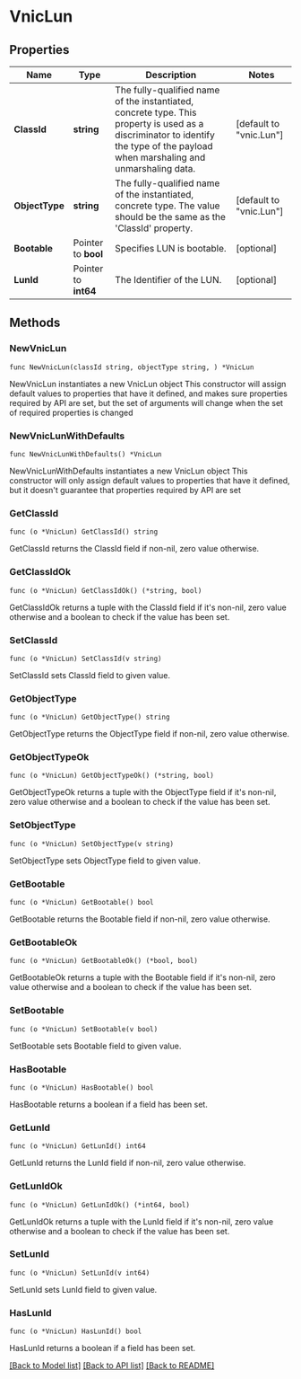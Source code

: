 # VnicLun

## Properties

Name | Type | Description | Notes
------------ | ------------- | ------------- | -------------
**ClassId** | **string** | The fully-qualified name of the instantiated, concrete type. This property is used as a discriminator to identify the type of the payload when marshaling and unmarshaling data. | [default to "vnic.Lun"]
**ObjectType** | **string** | The fully-qualified name of the instantiated, concrete type. The value should be the same as the &#39;ClassId&#39; property. | [default to "vnic.Lun"]
**Bootable** | Pointer to **bool** | Specifies LUN is bootable. | [optional] 
**LunId** | Pointer to **int64** | The Identifier of the LUN. | [optional] 

## Methods

### NewVnicLun

`func NewVnicLun(classId string, objectType string, ) *VnicLun`

NewVnicLun instantiates a new VnicLun object
This constructor will assign default values to properties that have it defined,
and makes sure properties required by API are set, but the set of arguments
will change when the set of required properties is changed

### NewVnicLunWithDefaults

`func NewVnicLunWithDefaults() *VnicLun`

NewVnicLunWithDefaults instantiates a new VnicLun object
This constructor will only assign default values to properties that have it defined,
but it doesn't guarantee that properties required by API are set

### GetClassId

`func (o *VnicLun) GetClassId() string`

GetClassId returns the ClassId field if non-nil, zero value otherwise.

### GetClassIdOk

`func (o *VnicLun) GetClassIdOk() (*string, bool)`

GetClassIdOk returns a tuple with the ClassId field if it's non-nil, zero value otherwise
and a boolean to check if the value has been set.

### SetClassId

`func (o *VnicLun) SetClassId(v string)`

SetClassId sets ClassId field to given value.


### GetObjectType

`func (o *VnicLun) GetObjectType() string`

GetObjectType returns the ObjectType field if non-nil, zero value otherwise.

### GetObjectTypeOk

`func (o *VnicLun) GetObjectTypeOk() (*string, bool)`

GetObjectTypeOk returns a tuple with the ObjectType field if it's non-nil, zero value otherwise
and a boolean to check if the value has been set.

### SetObjectType

`func (o *VnicLun) SetObjectType(v string)`

SetObjectType sets ObjectType field to given value.


### GetBootable

`func (o *VnicLun) GetBootable() bool`

GetBootable returns the Bootable field if non-nil, zero value otherwise.

### GetBootableOk

`func (o *VnicLun) GetBootableOk() (*bool, bool)`

GetBootableOk returns a tuple with the Bootable field if it's non-nil, zero value otherwise
and a boolean to check if the value has been set.

### SetBootable

`func (o *VnicLun) SetBootable(v bool)`

SetBootable sets Bootable field to given value.

### HasBootable

`func (o *VnicLun) HasBootable() bool`

HasBootable returns a boolean if a field has been set.

### GetLunId

`func (o *VnicLun) GetLunId() int64`

GetLunId returns the LunId field if non-nil, zero value otherwise.

### GetLunIdOk

`func (o *VnicLun) GetLunIdOk() (*int64, bool)`

GetLunIdOk returns a tuple with the LunId field if it's non-nil, zero value otherwise
and a boolean to check if the value has been set.

### SetLunId

`func (o *VnicLun) SetLunId(v int64)`

SetLunId sets LunId field to given value.

### HasLunId

`func (o *VnicLun) HasLunId() bool`

HasLunId returns a boolean if a field has been set.


[[Back to Model list]](../README.md#documentation-for-models) [[Back to API list]](../README.md#documentation-for-api-endpoints) [[Back to README]](../README.md)


